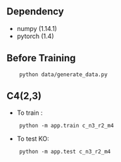 

## Dependency
- numpy (1.14.1)
- pytorch (1.4)

## Before Training
```
    python data/generate_data.py
```


## C4(2,3)

- To train :
```
    python -m app.train c_n3_r2_m4
```

- To test KO:
```
    python -m app.test c_n3_r2_m4
```
